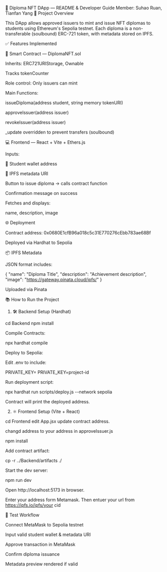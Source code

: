 📄 Diploma NFT DApp — README & Developer Guide
Member: Suhao Ruan, Tianfan Yang
🧩 Project Overview

This DApp allows approved issuers to mint and issue NFT diplomas to students using Ethereum's Sepolia testnet. Each diploma is a non-transferable (soulbound) ERC-721 token, with metadata stored on IPFS.

✅ Features Implemented

🔐 Smart Contract — DiplomaNFT.sol

Inherits: ERC721URIStorage, Ownable

Tracks tokenCounter

Role control: Only issuers can mint

Main Functions:

issueDiploma(address student, string memory tokenURI)

approveIssuer(address issuer)

revokeIssuer(address issuer)

_update overridden to prevent transfers (soulbound)

💻 Frontend — React + Vite + Ethers.js

Inputs:

🧍 Student wallet address

🔗 IPFS metadata URI

Button to issue diploma → calls contract function

Confirmation message on success

Fetches and displays:

name, description, image

🌐 Deployment

Contract address: 0x0680E1cfB96a018c5c31E770276cEbb783ae68Bf

Deployed via Hardhat to Sepolia

📦 IPFS Metadata

JSON format includes:

{
  "name": "Diploma Title",
  "description": "Achievement description",
  "image": "https://gateway.pinata.cloud/ipfs/<CID>"
}

Uploaded via Pinata

📚 How to Run the Project

1. 🛠 Backend Setup (Hardhat)

cd Backend
npm install

Compile Contracts:

npx hardhat compile

Deploy to Sepolia:

Edit .env to include:

PRIVATE_KEY=<your-wallet-private-key>
PRIVATE_KEY=project-id

Run deployment script:

npx hardhat run scripts/deploy.js --network sepolia

Contract will print the deployed address.

2. ⚛️ Frontend Setup (Vite + React)

cd Frontend
edit App.jsx update contract address. 

changd address to your address in approveIssuer.js

npm install

Add contract artifact:

cp -r ../Backend/artifacts ./

Start the dev server:

npm run dev

Open http://localhost:5173 in browser.

Enter your address form Metamask.
Then entuer your url from https://ipfs.io/ipfs/your cid 


🧪 Test Workflow

Connect MetaMask to Sepolia testnet

Input valid student wallet & metadata URI

Approve transaction in MetaMask

Confirm diploma issuance

Metadata preview rendered if valid